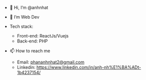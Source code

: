 - 👋 Hi, I’m @anhnhat
- 👀 I’m Web Dev

- Tech stack: 
  + Front-end: ReactJs/Vuejs
  + Back-end: PHP
  
- 📫 How to reach me 
  + Email: phananhnhat2@gmail.com
  + Linkedin: https://www.linkedin.com/in/anh-nh%E1%BA%ADt-1b4237154/

<!---
anhnhat/anhnhat is a ✨ special ✨ repository because its `README.md` (this file) appears on your GitHub profile.
You can click the Preview link to take a look at your changes.
--->
